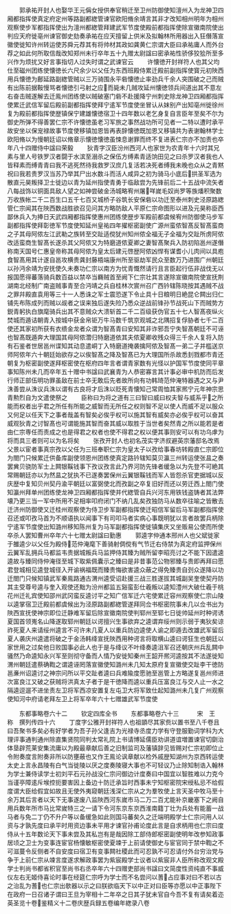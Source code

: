 <!-- { "loadSidebar": true } -->
　　郭承祐开封人也娶华王元偁女授供奉官稍迁至卫州防御使知澶州入为龙神卫四厢都指挥使真定府定州等路副都緫管谏官欧阳脩余靖言其非才改知相州明年为相州观察使步军都指挥使出为澶州都緫管拜建武军节度使殿前都指挥使除宣徽南院使出判应天府徙亳州谏官御史劾奏承祐在应天擅留上供米及拟翰林所用器出入狂僭落宣徽使徙知许州转运使苏舜元荐其有将帅材其政如龚黄仁宗谓大臣曰承祐庸人而外台荐之如此何所取信哉改知郑州未行卒年五十九赠太尉諡曰密承祐性骄侈狡狯所至多兴作为烦扰又好言事指切人过失时谓之武谏官云
　　许懐徳开封祥符人也其父均仕至磁州团练使懐徳长六尺余少以父任为东西班殿侍累迁殿前副指挥使寳元初陜西用兵懐徳为鄜延路副緫管贼以三万骑围永平砦懐徳止率劲兵千余人突围破之己而贼有出陈前据鞍慢骂者懐徳引弓射之应而毙未几贼攻延州懐徳领兵间道出其不意左右奋击贼遂解去迁鳯州团练使以贼破塞门砦不赴援降宁州刺史除龙神卫四厢都指挥使累迁武信军留后殿前副都指挥使拜宁逺军节度使坐冒认从妹别产出知亳州徙徐州复为殿前都指挥使歴镇保宁建雄懐徳宿卫十四年数以老乞身复自言臣年至矣不尔为御史所弹不得善罢仁宗不许懐徳虽老习军旅之事然战功所可见者一二特以遭时承平故安坐以保宠禄故事节度使移镇加恩皆再表辞懐徳既加恩又移镇共为表谢翰林学士欧阳脩以为慢朝廷诏以脩章示懐徳懐徳虽悚息谢罪而终不复进表仁宗亦不加责也卒年八十四赠侍中諡曰荣毅
　　狄青字汉臣汾州西河人也家世为农青年十六时其兄素与里人号铁罗汉者闘于水滨至溺杀之保伍方缚素青适饷田见之曰杀罗汉者我也人皆释素而缚青青曰我不逃死然待我救罗汉庶几复活若决死者缚我未晚也众从之青黙祝曰我若贵罗汉当苏乃举其尸出水数斗而活人咸异之初为骑马小底后拱圣军选为散直元昊叛择卫士徙边以青为延州指使青勇于临敌尝为先锋前后二十五战中流矢者八每战饰以铜面具敌人望之如神尝破金汤城略宥州屠咩嵗毛奴尚罗等族燔积聚数万收族帐二千二百生口五千七百又城桥子谷筑长安保砦以功迁至泰州刺史泾原路緫管仁宗闻其在陜西数战胜欲召见问其方略防敌人平原仁宗命图形以进及元昊称臣西鄙休兵入为捧日天武四厢都指挥使惠州团练使歴步军殿前都虞候宥州防御使马步军副都指挥使拜彰徳军节度使知延州皇祐四年擢枢密副使广源州蛮侬智髙反智髙蛮商之子其母阿侬左江武勒之族转至交趾适傥犹州知州侬全福无子全福为交趾所虏阿侬改适蛮商生智髙长遂杀其父阿侬又为特磨道侬夏卿之妻智髙聚兵入防初陷邕州遂僭称南天国号仁惠皇帝称其母阿侬为皇太后建元啓歴阿侬凶悍有谋耆小儿肉间以具庖食智髙用其计遂自邕攻横贵龚封藤梧端康州所至驱劫军民众至数万乃进围广州朝廷以孙沔余靖为安抚使久未奏功仁宗以南方为忧青慨然请行且言臣起行伍非战伐无以报国愿得蕃落骑兵数百益以禁卒当羇贼首至阙下仁宗壮其言遂除宣徽南院使宣抚荆湖南北经制广南盗贼事青至合沔靖之兵自桂林次賔州召广西钤辖陈晓按其遇贼不战之罪幷殿直袁用等三十一人悉诛之军士震恐遂下令止具十日粮明日絶昆仑闗出归仁铺先布陈成列而贼以觇者之误来独后遂失险乃悉众逆战前锋孙节战死山下而贼势方鋭青躬执白旗麾骑兵出其不意贼众大溃斩首二千二百级获伪官五十七人智髙夜纵火焚城而遁诘朝青入按城中获金帛钜万牛马数千筑京观城之北隅招复俘胁者七千二百使还其家初所获有衣缋金龙者众谓为智髙青曰安知其非诈邪吾宁失智髙朝廷不可诬也智髙既遁奔大理国其母阿侬濳归特磨道依其夫侬夏卿收残众得三千余人复将入防有石鉴者世居邕州谍知其动息遣峒丁入特磨道掩袭擒阿侬及智髙一弟二子并槛送京师阿侬年六十朝廷始欲存之以俟智髙之降及智髙已为大理国所杀故悉刲戮都市青还朝复为枢密副使遂拜枢密使在枢府四年言者谓青家数有光怪以护国军节度使同平章事知陈州未几而卒年五十赠中书諡曰武襄青为人恭密寡言其计事必审中机防而后发行师正部伍明功罪虽敌在前士卒无敢后先者故所向有功韩琦范仲淹特器遇之又与尹洙善尝从洙议兵洙以谓有古良将才后洙以贬死青懐知己常周恤其家熈宁元年神宗思青勲烈自为文遣使祭之
　　臣称曰为将之道有三曰智曰威曰权夫智与威系乎之所能而权者出乎君之所任有所能之威智而无所任之权则智不足以使人而威不足以服众又何足以任天下之事者哉盖有智矣必俟乎权可以施其智有威矣亦必俟乎权可以奋其威观狄青之讨智髙也可谓能施其智而奋其威以取胜于当世者矣然青之所以能若是者由仁宗専任而责成之也是得君之权者也使不得君之权以便其事则安可以有功乌虖为将而具三者则可以为名将矣
　　张孜开封人也初名茂实字济叔避英宗藩邸名改焉父景以宦者事真宗孜以父任为三班奉职仁宗为皇太子以孜给事春坊转殿直仁宗即位为閤门只候累迁供备库副使领恩州团练使真定路钤辖知莫贝瀛三州转运使张昷之奏罢兾贝骁防军士上闗银鞵钱事下孜议孜言此乃界河防先锋者缓急以为先登不可絶其常赐朝廷亦以为然昷之犹执不已遂奏罢保州云翼银鞵钱而军人皆怨杀官吏据城以反庆歴中复知贝州契丹渝平朝廷以富弼使北而孜副之卒复旧好而还以劳迁西上閤门使知瀛州拜单州团练使龙神卫四厢都指挥使并代緫管自兵兴河东用铁钱盗铸者其法弊壊乃更三当一军中所用不足相率叩府闭门不纳几乱矣孜独防马从数卒往喻之皆散去迁济州防御使又迁桂州观察使为侍卫步军副都指挥使迁昭信军留后马军副都指挥使召还或叩孜马首为不顺语执以闻事下有司叩马者实病心事既明犹以言者故罢兵柄除宁逺军节度使出知潞州移知陈州复为马军副都指挥使徙镇集庆又坐贩易公使而所使卒杀人罢知曹州卒年六十七赠太尉諡曰勤惠
　　郭逵字仲通本邢州人也父斌徙家于雒逵少以父任为殿侍范仲淹麾下善骑射倜傥有气节迁右侍禁为真定府监押保州云翼军乱拥兵马都监韦贵据城叛兵马监押侍其臻为贼所留李昭亮讨之不能下因遣逵逵故与臻同侍仲淹径至城下取紫佩囊示之臻曰是非昔事范公物邪臻与贵即再拜曰愿君登城相见逵登城径入开谕祸福既而臻贵悔欲害逵众蔽之得免臻贵自刭众遂降以功迁閤门只候知镇武军秦鳯路通古渭州逵受诏赴援三战三胜遂拔其城副吴奎使契丹防其主受尊号逵与奎入观使还黜为汾州都监五谿蛮彭仕羲叛以逵知澧州大破仕羲于桃花州迁礼宾使知邵州武冈蛮反逵讨平之知广信军迁六宅使累迁容州观察使仁宗山陵以逵掌宿卫迁殿前都虞候出为泾原路副都緫管遂拜同佥书枢密院事未几以佥书出为陜西宣抚使神宗即位迁静难军留后除宣徽南院使判郓州至郓七日徙帅延州时种谔诱夏国首领嵬名山降遂取郓州朝廷以谔擅兴生事欲弃之逵谓弃绥州则示弱于夷狄矣谅祚死夏人来请绥州逵言不可许未几夏人以重兵防边逵使人谕之即遁去改雄武军留后夏人袭庆州逵遣将破之于金汤韩绛宣抚陜西用种谔言将取横山逵曰谔狂生也朝廷以家世用之过矣他日败国事必此人也于是与绛议不叶绛奏逵沮军召还朝庆州兵乱闗中骚然乃命逵知永兴军至则彻守备而人情乃安徙知秦州王韶开熈河逵按其不法遂徙知渭州朝廷遣蔡确鞫之谓逵诬罔落宣徽使知潞州未几知太原府复宣徽使交趾李干徳防邕亷州诏逵讨之神宗问所以平交趾者逵曰兵难隃度愿驰至邕管上方略遂复邕州师进次富良江又破之获贼将洪真太子者于是干徳降而逵以重兵压富良江与交人止一水之隔逵逗遛不进坐责左卫将军西凉安置复左屯卫大将军致仕起知潞州未几复广州观察使知河中府请老拜左卫上将军卒年六十七赠雄武军节度使

　　东都事略卷六十二
　　钦定四库全书
　　东都事略卷六十三　　　宋　王　称　撰列传四十六
　　丁度字公雅开封祥符人也祖顗尽其家赀以置书至八千卷且曰吾聚书多矣必有好学者为吾子孙父逢吉为光禄寺丞度力学有守登服勤词学科为大理评事通判通州除直集贤院同判太常礼院上书请博延儒臣劝讲道谊増置谏官切劘治体垦辟荒莱安集流庸以为殿最章献后善之旧制监司及藩镇辞见皆赐对仁宗初即位止令附奏度言附奏非所以防壅蔽也又作王鳯论讽章献以检外戚歴知湖州为京西转运使太史上言永昌陵有白气当徙陵以厌之度奏陵寝大事也不可轻议乃止除知制诰入翰林为学士兼侍读学士初刘平石元孙战没仁宗问御边计度奏曰中国宜以智胜难以力克今当谨亭障逺斥堠控扼要害因上备边十防迁承旨时西事未宁知枢密院宋绶私忌不给假度谓大臣给假宜如故且无使外夷窥朝廷浅深仁宗从之为羣牧使上言天圣中牧马至十余万其后言者以天下无事遂废八监陜西河东嵗市马二万二百尤能补京畿塞下之阙自用兵数年所市马比常嵗特三之一请下令河东京东京西淮南籍丁壮为兵处有能蓄一战马者与免二丁仍不升户等以备缓急如此则国马蕃矣久之迁端明殿学士仁宗问用人以资与才孰先度曰承平时用资边事未平用才谏官孙甫论度此言是自求柄用也仁宗曰度侍从十五年数论天下事未尝及其私岂有是哉因除工部侍郎枢密副使明年改参知政事居顷之卫士为变事连宦官杨懐敏枢密使夏竦于上前请使御史与宦官同于禁中鞫之不可滋蔓令反侧者不自安度曰宿卫有变事闗社稷此而可忍孰不可忍请付外台穷治党与争于上前仁宗从竦言度遂求解政事罢为紫宸殿学士议者以紫宸非人臣所称改观文殿学士判尚书都省积官至尚书右丞卒年六十四赠吏部尚书諡曰文简度性资纯直不事威仪左右无姬侍喜论时事在经筵仁宗呼为学士而不名尝问以蓍占应事对曰不若以古之治乱为蓍也仁宗出欹器以示之曰朕欲临天下以中正对曰臣等亦愿以中正事陛下在政府一日召诸子谓曰王旦为宰相十二年卒之日其子犹未官自今吾不复有请矣着迩英圣览十卷鉴精义十二卷庆歴兵録五卷编年緫录八卷
